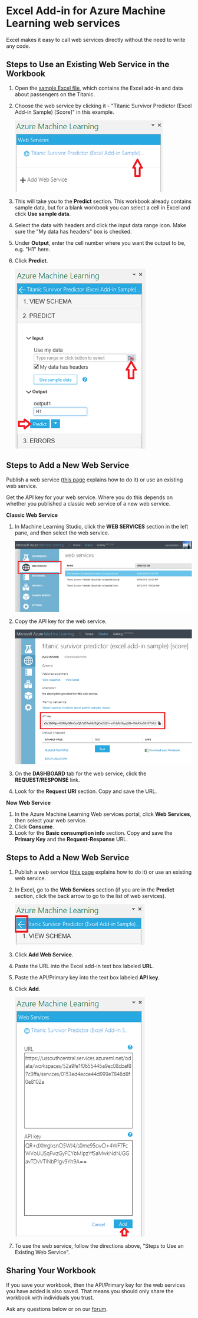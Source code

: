 <properties
	pageTitle="Excel add-in for Machine Learning web services | Microsoft Azure"
	description="How to use Azure Machine Learning web services directly in Excel without writing any code."
	services="machine-learning"
	documentationCenter=""
	authors="tedway"
	manager="jhubbard"
	editor="cgronlun"
    tags=""/>

<tags
	ms.service="machine-learning"
    ms.devlang="na"
	ms.topic="article"
	ms.tgt_pltfrm="na"
	ms.workload="data-services"
	ms.date="07/06/2016"
	ms.author="tedway;garye" />

# Excel Add-in for Azure Machine Learning web services

Excel makes it easy to call web services directly without the need to write any code.

## Steps to Use an Existing Web Service in the Workbook

1. Open the [sample Excel file](http://aka.ms/amlexcel-sample-2), which contains the Excel add-in and data about passengers on the Titanic.
2. Choose the web service by clicking it - "Titanic Survivor Predictor (Excel Add-in Sample) [Score]" in this example.

    ![Select web service][01]

3. This will take you to the **Predict** section.  This workbook already contains sample data, but for a blank workbook you can select a cell in Excel and click **Use sample data**.
4. Select the data with headers and click the input data range icon.  Make sure the "My data has headers" box is checked.
5. Under **Output**, enter the cell number where you want the output to be, e.g. "H1" here.
6. Click **Predict**.

	![Predict section][02]

## Steps to Add a New Web Service

Publish a web service ([this page](machine-learning-walkthrough-5-publish-web-service.md) explains how to do it) or use an existing web service.

Get the API key for your web service. Where you do this depends on whether you published a classic web service of a new web service.

**Classic Web Service** 

1. In Machine Learning Studio, click the **WEB SERVICES** section in the left pane, and then select the web service.

	![Studio select web service][04]

2. Copy the API key for the web service.

	![Studio API key][05]

3. On the **DASHBOARD** tab for the web service, click the **REQUEST/RESPONSE** link.
4. Look for the **Request URI** section.  Copy and save the URL.

**New Web Service**

1. In the Azure Machine Learning Web services portal, click **Web Services**, then select your web service. 
2. Click **Consume**.
3. Look for the **Basic consumption info** section.  Copy and save the **Primary Key** and the **Request-Response** URL.


## Steps to Add a New Web Service

1. Publish a web service ([this page](machine-learning-walkthrough-5-publish-web-service.md) explains how to do it) or use an existing web service.
2. In Excel, go to the **Web Services** section (if you are in the **Predict** section, click the back arrow to go to the list of web services).

	![Go to web service selection][03]
3. Click **Add Web Service**.
4. Paste the URL into the Excel add-in text box labeled **URL**.
5. Paste the API/Primary key into the text box labeled **API key**.
6. Click **Add**.

	![URL and API key for a classic web service.][06]

10.	To use the web service, follow the directions above, "Steps to Use an Existing Web Service".

## Sharing Your Workbook

If you save your workbook, then the API/Primary key for the web services you have added is also saved. That means you should only share the workbook with individuals you trust.

Ask any questions below or on our [forum](http://go.microsoft.com/fwlink/?LinkID=403669&clcid=0x409).

[01]: ./media/machine-learning-excel-add-in-for-web-services/image1.png
[02]: ./media/machine-learning-excel-add-in-for-web-services/image2.png
[03]: ./media/machine-learning-excel-add-in-for-web-services/image3.png
[04]: ./media/machine-learning-excel-add-in-for-web-services/image4.png
[05]: ./media/machine-learning-excel-add-in-for-web-services/image5.png
[06]: ./media/machine-learning-excel-add-in-for-web-services/image6.png
